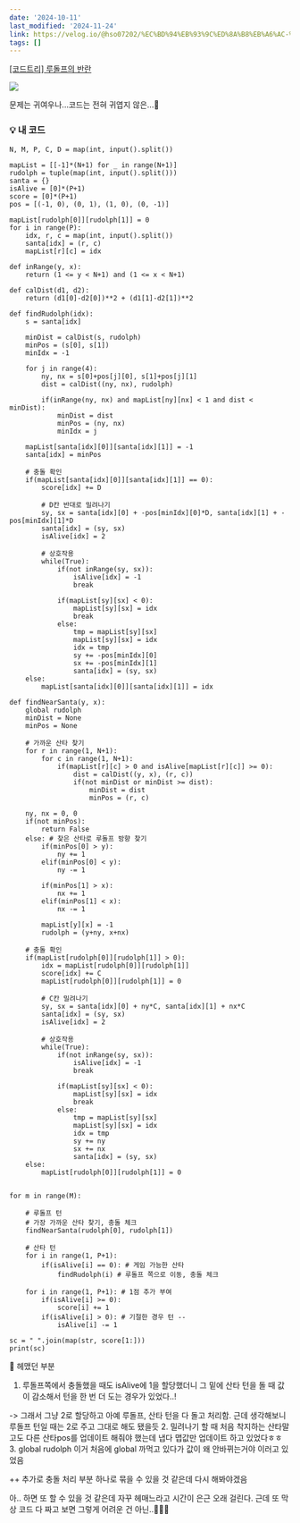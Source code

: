 ```yaml
---
date: '2024-10-11'
last_modified: '2024-11-24'
link: https://velog.io/@hso07202/%EC%BD%94%EB%93%9C%ED%8A%B8%EB%A6%AC-%EB%A3%A8%EB%8F%8C%ED%94%84%EC%9D%98-%EB%B0%98%EB%9E%80
tags: []
---
```


[[코드트리] 루돌프의 반란](https://www.codetree.ai/training-field/frequent-problems/problems/rudolph-rebellion?&utm_source=clipboard&utm_medium=text)

![](https://velog.velcdn.com/images/hso07202/post/857fbbc1-b2d6-4cfb-b0e2-44c7db42fcad/image.png)

문제는 귀여우나...코드는 전혀 귀엽지 않은...🎅

### 💡 내 코드
    
    
    N, M, P, C, D = map(int, input().split())
    
    mapList = [[-1]*(N+1) for _ in range(N+1)]
    rudolph = tuple(map(int, input().split()))
    santa = {}
    isAlive = [0]*(P+1)
    score = [0]*(P+1)
    pos = [(-1, 0), (0, 1), (1, 0), (0, -1)]
    
    mapList[rudolph[0]][rudolph[1]] = 0
    for i in range(P):
        idx, r, c = map(int, input().split())
        santa[idx] = (r, c)
        mapList[r][c] = idx
    
    def inRange(y, x):
        return (1 <= y < N+1) and (1 <= x < N+1)
    
    def calDist(d1, d2):
        return (d1[0]-d2[0])**2 + (d1[1]-d2[1])**2
    
    def findRudolph(idx):
        s = santa[idx]
    
        minDist = calDist(s, rudolph)
        minPos = (s[0], s[1])
        minIdx = -1
    
        for j in range(4):
            ny, nx = s[0]+pos[j][0], s[1]+pos[j][1]
            dist = calDist((ny, nx), rudolph)
    
            if(inRange(ny, nx) and mapList[ny][nx] < 1 and dist < minDist):
                minDist = dist
                minPos = (ny, nx)
                minIdx = j
    
        mapList[santa[idx][0]][santa[idx][1]] = -1
        santa[idx] = minPos
    
        # 충돌 확인
        if(mapList[santa[idx][0]][santa[idx][1]] == 0):
            score[idx] += D
    
            # D칸 반대로 밀려나기
            sy, sx = santa[idx][0] + -pos[minIdx][0]*D, santa[idx][1] + -pos[minIdx][1]*D
            santa[idx] = (sy, sx)
            isAlive[idx] = 2
    
            # 상호작용
            while(True):
                if(not inRange(sy, sx)):
                    isAlive[idx] = -1
                    break
    
                if(mapList[sy][sx] < 0):
                    mapList[sy][sx] = idx
                    break
                else:
                    tmp = mapList[sy][sx]
                    mapList[sy][sx] = idx
                    idx = tmp
                    sy += -pos[minIdx][0]
                    sx += -pos[minIdx][1]
                    santa[idx] = (sy, sx)
        else:
            mapList[santa[idx][0]][santa[idx][1]] = idx
    
    def findNearSanta(y, x):
        global rudolph
        minDist = None
        minPos = None
    
        # 가까운 산타 찾기
        for r in range(1, N+1):
            for c in range(1, N+1):
                if(mapList[r][c] > 0 and isAlive[mapList[r][c]] >= 0):
                    dist = calDist((y, x), (r, c))
                    if(not minDist or minDist >= dist):
                        minDist = dist
                        minPos = (r, c)
    
        ny, nx = 0, 0
        if(not minPos):
            return False
        else: # 찾은 산타로 루돌프 방향 찾기
            if(minPos[0] > y):
                ny += 1
            elif(minPos[0] < y):
                ny -= 1
    
            if(minPos[1] > x):
                nx += 1
            elif(minPos[1] < x):
                nx -= 1
    
            mapList[y][x] = -1
            rudolph = (y+ny, x+nx)
    
        # 충돌 확인
        if(mapList[rudolph[0]][rudolph[1]] > 0):
            idx = mapList[rudolph[0]][rudolph[1]]
            score[idx] += C
            mapList[rudolph[0]][rudolph[1]] = 0
    
            # C칸 밀려나기
            sy, sx = santa[idx][0] + ny*C, santa[idx][1] + nx*C
            santa[idx] = (sy, sx)
            isAlive[idx] = 2
    
            # 상호작용
            while(True):
                if(not inRange(sy, sx)):
                    isAlive[idx] = -1
                    break
    
                if(mapList[sy][sx] < 0):
                    mapList[sy][sx] = idx
                    break
                else:
                    tmp = mapList[sy][sx]
                    mapList[sy][sx] = idx
                    idx = tmp
                    sy += ny
                    sx += nx
                    santa[idx] = (sy, sx)
        else:
            mapList[rudolph[0]][rudolph[1]] = 0
    
    
    for m in range(M):
    
        # 루돌프 턴
        # 가장 가까운 산타 찾기, 충돌 체크
        findNearSanta(rudolph[0], rudolph[1])
    
        # 산타 턴
        for i in range(1, P+1):
            if(isAlive[i] == 0): # 게임 가능한 산타
                findRudolph(i) # 루돌프 쪽으로 이동, 충돌 체크
    
        for i in range(1, P+1): # 1점 추가 부여
            if(isAlive[i] >= 0):
                score[i] += 1
            if(isAlive[i] > 0): # 기절한 경우 턴 --
                isAlive[i] -= 1
    
    sc = " ".join(map(str, score[1:]))
    print(sc)

📕 헤맸던 부분

  1. 루돌프쪽에서 충돌했을 때도 isAlive에 1을 할당했더니 그 밑에 산타 턴을 돌 때 값이 감소해서 턴을 한 번 더 도는 경우가 있었다..!



-> 그래서 그냥 2로 할당하고 아예 루돌프, 산타 턴을 다 돌고 처리함. 근데 생각해보니 루돌프 턴일 때는 2로 주고 그대로 해도 됐을듯 2\. 밀려나기 할 때 처음 착지하는 산타말고도 다른 산타pos를 업데이트 해줘야 했는데 냅다 맵값만 업데이트 하고 있었다ㅎㅎ 3\. global rudolph 이거 처음에 global 까먹고 있다가 값이 왜 안바뀌는거야 이러고 있었음

++ 추가로 충돌 처리 부분 하나로 묶을 수 있을 것 같은데 다시 해봐야겠음

아.. 하면 또 할 수 있을 것 같은데 자꾸 헤매느라고 시간이 은근 오래 걸린다. 근데 또 막상 코드 다 짜고 보면 그렇게 어려운 건 아닌..🫠🫠🫠